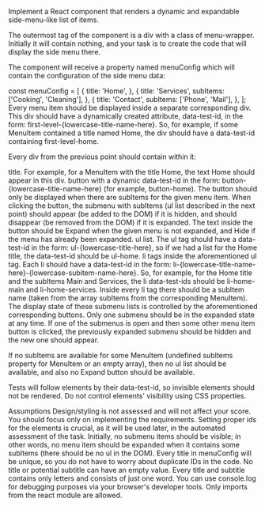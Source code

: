 Implement a React component that renders a dynamic and expandable side-menu-like list of items.

The outermost tag of the component is a div with a class of menu-wrapper. Initially it will contain nothing, and your task is to create the code that will display the side menu there.

The component will receive a property named menuConfig which will contain the configuration of the side menu data:

const menuConfig = [
{
title: 'Home',
},
{
title: 'Services',
subItems: ['Cooking', 'Cleaning'],
},
{
title: 'Contact',
subItems: ['Phone', 'Mail'],
},
];
Every menu item should be displayed inside a separate corresponding div. This div should have a dynamically created attribute, data-test-id, in the form: first-level-{lowercase-title-name-here}. So, for example, if some MenuItem contained a title named Home, the div should have a data-test-id containing first-level-home.

Every div from the previous point should contain within it:

title. For example, for a MenuItem with the title Home, the text Home should appear in this div.
button with a dynamic data-test-id in the form: button-{lowercase-title-name-here} (for example, button-home). The button should only be displayed when there are subItems for the given menu item. When clicking the button, the submenu with subItems (ul list described in the next point) should appear (be added to the DOM) if it is hidden, and should disappear (be removed from the DOM) if it is expanded. The text inside the button should be Expand when the given menu is not expanded, and Hide if the menu has already been expanded.
ul list. The ul tag should have a data-test-id in the form: ul-{lowercase-title-here}, so if we had a list for the Home title, the data-test-id should be ul-home.
li tags inside the aforementioned ul tag. Each li should have a data-test-id in the form: li-{lowercase-title-name-here}-{lowercase-subitem-name-here}. So, for example, for the Home title and the subItems Main and Services, the li data-test-ids should be li-home-main and li-home-services. Inside every li tag there should be a subItem name (taken from the array subItems from the corresponding MenuItem). The display state of these submenu lists is controlled by the aforementioned corresponding buttons.
Only one submenu should be in the expanded state at any time. If one of the submenus is open and then some other menu item button is clicked, the previously expanded submenu should be hidden and the new one should appear.

If no subItems are available for some MenuItem (undefined subItems property for MenuItem or an empty array), then no ul list should be available, and also no Expand button should be available.

Tests will follow elements by their data-test-id, so invisible elements should not be rendered. Do not control elements' visibility using CSS properties.

Assumptions
Design/styling is not assessed and will not affect your score. You should focus only on implementing the requirements.
Setting proper ids for the elements is crucial, as it will be used later, in the automated assessment of the task.
Initially, no submenu items should be visible; in other words, no menu item should be expanded when it contains some subItems (there should be no ul in the DOM).
Every title in menuConfig will be unique, so you do not have to worry about duplicate IDs in the code.
No title or potential subtitle can have an empty value.
Every title and subtitle contains only letters and consists of just one word.
You can use console.log for debugging purposes via your browser's developer tools.
Only imports from the react module are allowed.
